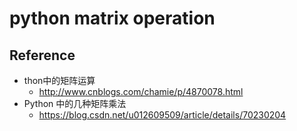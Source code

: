 # python matrix operation

## Reference
+ thon中的矩阵运算
	+ http://www.cnblogs.com/chamie/p/4870078.html
+ Python 中的几种矩阵乘法
	+ https://blog.csdn.net/u012609509/article/details/70230204